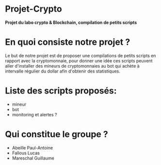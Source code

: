# Projet-Crypto
**Projet du labo crypto & Blockchain, compilation de petits scripts**
# En quoi consiste notre projet ?
Le but de notre projet est de proposer une compilations de petits scripts en rapport avec la cryptomonnaie, pour donner une idée ces scripts peuvent aller d'installer des mineurs de cryptomonnaies au bot qui achète à intervalle régulier du dollar afin d'obtenir des statistiques.
# Liste des scripts proposés:
- mineur
- bot
- monitoring et alertes ?
# Qui constitue le groupe ?
- Abeille Paul-Antoine
- Fallous Lucas
- Mareschal Guillaume
